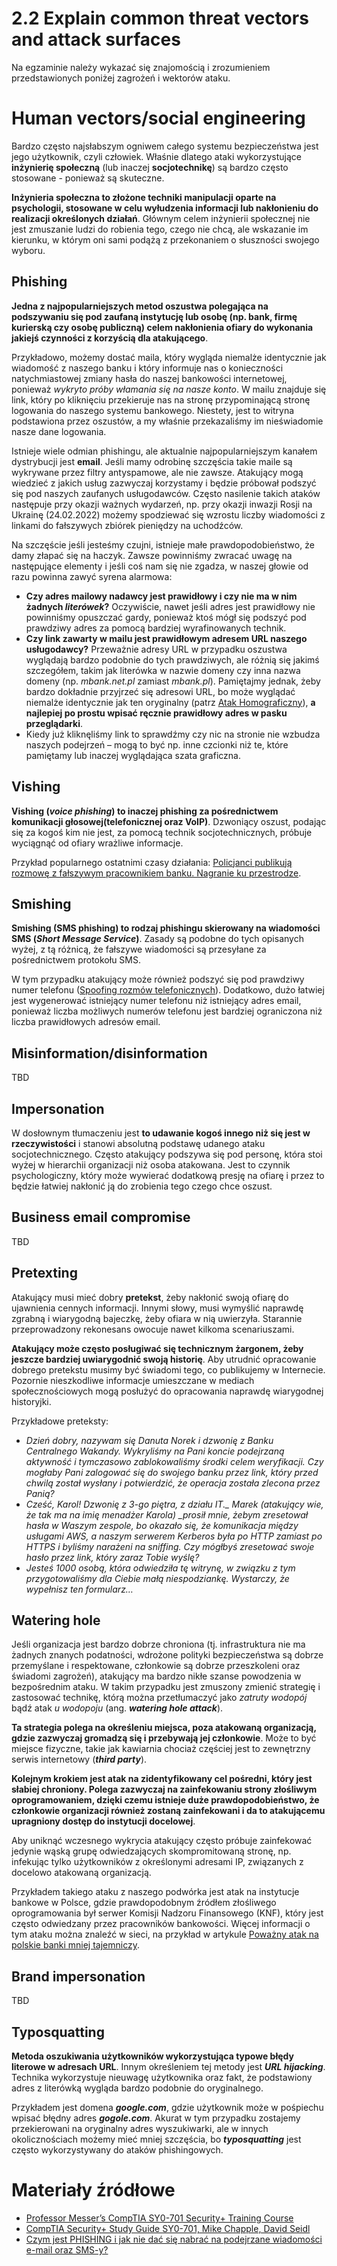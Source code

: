 # 2.2 Explain common threat vectors and attack surfaces
Na egzaminie należy wykazać się znajomością i zrozumieniem przedstawionych poniżej zagrożeń i wektorów ataku.
# Human vectors/social engineering
Bardzo często najsłabszym ogniwem całego systemu bezpieczeństwa jest jego użytkownik, czyli człowiek. Właśnie dlatego ataki wykorzystujące **inżynierię społeczną** (lub inaczej **socjotechnikę**) są bardzo często stosowane - ponieważ są skuteczne.

**Inżynieria społeczna to złożone techniki manipulacji oparte na psychologii, stosowane w celu wyłudzenia informacji lub nakłonieniu do realizacji określonych działań**. Głównym celem inżynierii społecznej nie jest zmuszanie ludzi do robienia tego, czego nie chcą, ale wskazanie im kierunku, w którym oni sami podążą z przekonaniem o słuszności swojego wyboru.
## Phishing
**Jedna z najpopularniejszych metod oszustwa polegająca na podszywaniu się pod zaufaną instytucję lub osobę (np. bank, firmę kurierską czy osobę publiczną) celem nakłonienia ofiary do wykonania jakiejś czynności z korzyścią dla atakującego**.

Przykładowo, możemy dostać maila, który wygląda niemalże identycznie jak wiadomość z naszego banku i który informuje nas o konieczności natychmiastowej zmiany hasła do naszej bankowości internetowej, ponieważ _wykryto próby włamania się na nasze konto_. W mailu znajduje się link, który po kliknięciu przekieruje nas na stronę przypominającą stronę logowania do naszego systemu bankowego. Niestety, jest to witryna podstawiona przez oszustów, a my właśnie przekazaliśmy im nieświadomie nasze dane logowania.

Istnieje wiele odmian phishingu, ale aktualnie najpopularniejszym kanałem dystrybucji jest **email**. Jeśli mamy odrobinę szczęścia takie maile są wykrywane przez filtry antyspamowe, ale nie zawsze. Atakujący mogą wiedzieć z jakich usług zazwyczaj korzystamy i będzie próbował podszyć się pod naszych zaufanych usługodawców. Często nasilenie takich ataków następuje przy okazji ważnych wydarzeń, np. przy okazji inwazji Rosji na Ukrainę (24.02.2022) możemy spodziewać się wzrostu liczby wiadomości z linkami do fałszywych zbiórek pieniędzy na uchodźców.

Na szczęście jeśli jesteśmy czujni, istnieje małe prawdopodobieństwo, że damy złapać się na haczyk. Zawsze powinniśmy zwracać uwagę na następujące elementy i jeśli coś nam się nie zgadza, w naszej głowie od razu powinna zawyć syrena alarmowa:

- **Czy adres mailowy nadawcy jest prawidłowy i czy nie ma w nim żadnych _literówek_?** Oczywiście, nawet jeśli adres jest prawidłowy nie powinniśmy opuszczać gardy, ponieważ ktoś mógł się podszyć pod prawdziwy adres za pomocą bardziej wyrafinowanych technik.
- **Czy link zawarty w mailu jest prawidłowym adresem URL naszego usługodawcy?** Przeważnie adresy URL w przypadku oszustwa wyglądają bardzo podobnie do tych prawdziwych, ale różnią się jakimś szczegółem, takim jak literówka w nazwie domeny czy inna nazwa domeny (np. _mbank.net.pl_ zamiast _mbank.pl_). Pamiętajmy jednak, żeby bardzo dokładnie przyjrzeć się adresowi URL, bo może wyglądać niemalże identycznie jak ten oryginalny (patrz [Atak Homograficzny](http://www.crypto-it.net/pl/ataki/atak-homograficzny.html)), **a najlepiej po prostu wpisać ręcznie prawidłowy adres w pasku przeglądarki**.
- Kiedy już kliknęliśmy link to sprawdźmy czy nic na stronie nie wzbudza naszych podejrzeń – mogą to być np. inne czcionki niż te, które pamiętamy lub inaczej wyglądająca szata graficzna.
## Vishing
**Vishing (*voice phishing*) to inaczej phishing za pośrednictwem komunikacji głosowej(telefonicznej oraz VoIP)**. Dzwoniący oszust, podając się za kogoś kim nie jest, za pomocą technik socjotechnicznych, próbuje wyciągnąć od ofiary wrażliwe informacje.

Przykład popularnego ostatnimi czasy działania: [Policjanci publikują rozmowę z fałszywym pracownikiem banku. Nagranie ku przestrodze](https://www.youtube.com/watch?v=H64veR-Tgjs).
## Smishing
**Smishing (SMS phishing) to rodzaj phishingu skierowany na wiadomości SMS (*Short Message Service*)**. Zasady są podobne do tych opisanych wyżej, z tą różnicą, że fałszywe wiadomości są przesyłane za pośrednictwem protokołu SMS.

W tym przypadku atakujący może również podszyć się pod prawdziwy numer telefonu ([Spoofing rozmów telefonicznych](https://niebezpiecznik.pl/post/spoofing-rozmow-telefonicznych/)). Dodatkowo, dużo łatwiej jest wygenerować istniejący numer telefonu niż istniejący adres email, ponieważ liczba możliwych numerów telefonu jest bardziej ograniczona niż liczba prawidłowych adresów email.
## Misinformation/disinformation
TBD
## Impersonation
W dosłownym tłumaczeniu jest **to udawanie kogoś innego niż się jest w rzeczywistości** i stanowi absolutną podstawę udanego ataku socjotechnicznego. Często atakujący podszywa się pod personę, która stoi wyżej w hierarchii organizacji niż osoba atakowana. Jest to czynnik psychologiczny, który może wywierać dodatkową presję na ofiarę i przez to będzie łatwiej nakłonić ją do zrobienia tego czego chce oszust.
## Business email compromise
TBD
## Pretexting
Atakujący musi mieć dobry **pretekst**, żeby nakłonić swoją ofiarę do ujawnienia cennych informacji. Innymi słowy, musi wymyślić naprawdę zgrabną i wiarygodną bajeczkę, żeby ofiara w nią uwierzyła. Starannie przeprowadzony rekonesans owocuje nawet kilkoma scenariuszami.

**Atakujący może często posługiwać się technicznym żargonem, żeby jeszcze bardziej uwiarygodnić swoją historię**. Aby utrudnić opracowanie dobrego pretekstu musimy być świadomi tego, co publikujemy w Internecie. Pozornie nieszkodliwe informacje umieszczane w mediach społecznościowych mogą posłużyć do opracowania naprawdę wiarygodnej historyjki.

Przykładowe preteksty:
- *Dzień dobry, nazywam się Danuta Norek i dzwonię z Banku Centralnego Wakandy. Wykryliśmy na Pani koncie podejrzaną aktywność i tymczasowo zablokowaliśmy środki celem weryfikacji. Czy mogłaby Pani zalogować się do swojego banku przez link, który przed chwilą został wysłany i potwierdzić, że operacja została zlecona przez Panią?*
- *Cześć, Karol! Dzwonię z 3-go piętra, z działu IT._ _Marek_ (atakujący wie, że tak ma na imię menadżer Karola) _prosił mnie, żebym zresetował hasła w Waszym zespole, bo okazało się, że komunikacja między usługami AWS, a naszym serwerem Kerberos była po HTTP zamiast po HTTPS i byliśmy narażeni na sniffing. Czy mógłbyś zresetować swoje hasło przez link, który zaraz Tobie wyślę?*
- *Jesteś 1000 osobą, która odwiedziła tę witrynę, w związku z tym przygotowaliśmy dla Ciebie małą niespodziankę. Wystarczy, że wypełnisz ten formularz…*
## Watering hole
Jeśli organizacja jest bardzo dobrze chroniona (tj. infrastruktura nie ma żadnych znanych podatności, wdrożone polityki bezpieczeństwa są dobrze przemyślane i respektowane, członkowie są dobrze przeszkoleni oraz świadomi zagrożeń), atakujący ma bardzo nikłe szanse powodzenia w bezpośrednim ataku. W takim przypadku jest zmuszony zmienić strategię i zastosować technikę, którą można przetłumaczyć jako *zatruty wodopój* bądź atak *u wodopoju* (ang. ***watering hole attack***).

**Ta strategia polega na określeniu miejsca, poza atakowaną organizacją, gdzie zazwyczaj gromadzą się i przebywają jej członkowie**. Może to być miejsce fizyczne, takie jak kawiarnia chociaż częściej jest to zewnętrzny serwis internetowy (***third party***).

**Kolejnym krokiem jest atak na zidentyfikowany cel pośredni, który jest słabiej chroniony. Polega zazwyczaj na zainfekowaniu strony złośliwym oprogramowaniem, dzięki czemu istnieje duże prawdopodobieństwo, że członkowie organizacji również zostaną zainfekowani i da to atakującemu upragniony dostęp do instytucji docelowej**.

Aby uniknąć wczesnego wykrycia atakujący często próbuje zainfekować jedynie wąską grupę odwiedzających skompromitowaną stronę, np. infekując tylko użytkowników z określonymi adresami IP, związanych z docelowo atakowaną organizacją.

Przykładem takiego ataku z naszego podwórka jest atak na instytucje bankowe w Polsce, gdzie prawdopodobnym źródłem złośliwego oprogramowania był serwer Komisji Nadzoru Finansowego (KNF), który jest często odwiedzany przez pracowników bankowości. Więcej informacji o tym ataku można znaleźć w sieci, na przykład w artykule [Poważny atak na polskie banki mniej tajemniczy](https://www.benchmark.pl/aktualnosci/powazny-atak-na-polskie-banki-mniej-tajemniczy.html).
## Brand impersonation
TBD
## Typosquatting
**Metoda oszukiwania użytkowników wykorzystująca typowe błędy literowe w adresach URL**. Innym określeniem tej metody jest ***URL hijacking***. Technika wykorzystuje nieuwagę użytkownika oraz fakt, że podstawiony adres z literówką wygląda bardzo podobnie do oryginalnego.

Przykładem jest domena _**google.com**_, gdzie użytkownik może w pośpiechu wpisać błędny adres ***gogole.com***. Akurat w tym przypadku zostajemy przekierowani na oryginalny adres wyszukiwarki, ale w innych okolicznościach możemy mieć mniej szczęścia, bo **_typosquatting_** jest często wykorzystywany do ataków phishingowych.
# Materiały źródłowe
- [Professor Messer’s CompTIA SY0-701 Security+ Training Course](https://www.professormesser.com/security-plus/sy0-701/sy0-701-video/sy0-701-comptia-security-plus-course/)
- [CompTIA Security+ Study Guide SY0-701, Mike Chapple, David Seidl](https://www.amazon.com/CompTIA-Security-Study-Practice-Questions/dp/1394211414)
- [Czym jest PHISHING i jak nie dać się nabrać na podejrzane wiadomości e-mail oraz SMS-y?](https://www.gov.pl/web/baza-wiedzy/czym-jest-phishing-i-jak-nie-dac-sie-nabrac-na-podejrzane-widomosci-e-mail-oraz-sms-y)